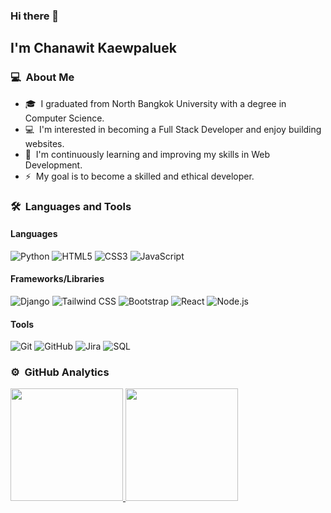 ### Hi there 👋

## I'm Chanawit Kaewpaluek

### 💻 &nbsp;About Me

- 🎓 &nbsp;I graduated from North Bangkok University with a degree in Computer Science.
- 💻 &nbsp;I'm interested in becoming a Full Stack Developer and enjoy building websites.
- 🌱 &nbsp;I'm continuously learning and improving my skills in Web Development.
- ⚡ &nbsp;My goal is to become a skilled and ethical developer.

### 🛠 &nbsp;Languages and Tools

#### Languages
![Python](https://img.shields.io/badge/-Python-000000?style=flat&logo=python)
![HTML5](https://img.shields.io/badge/-HTML5-000000?style=flat&logo=HTML5)
![CSS3](https://img.shields.io/badge/-CSS3-000000?style=flat&logo=css3)
![JavaScript](https://img.shields.io/badge/-JavaScript-000000?style=flat&logo=javascript)

#### Frameworks/Libraries
![Django](https://img.shields.io/badge/-Django-000000?style=flat&logo=django)
![Tailwind CSS](https://img.shields.io/badge/-Tailwind%20CSS-000000?style=flat&logo=tailwind-css)
![Bootstrap](https://img.shields.io/badge/-Bootstrap-000000?style=flat&logo=bootstrap)
![React](https://img.shields.io/badge/-React-000000?style=flat&logo=react)
![Node.js](https://img.shields.io/badge/-Node.js-000000?style=flat&logo=node.js&logoColor=339933)

#### Tools
![Git](https://img.shields.io/badge/-Git-000000?style=flat&logo=git&logoColor=F05032)
![GitHub](https://img.shields.io/badge/-GitHub-000000?style=flat&logo=github&logoColor=FFFFFF)
![Jira](https://img.shields.io/badge/-Jira-000000?style=flat&logo=jira-software&logoColor=white&logoColor=0052CC)
![SQL](https://img.shields.io/badge/-SQL-000000?style=flat&logo=MySQL)

### ⚙️ &nbsp;GitHub Analytics

<p>
<a href="https://github.com/chanawit-kaewpalu">
  <img height="180em" src="https://github-readme-stats-eight-theta.vercel.app/api?username=chanawit-k&show_icons=true&theme=algolia&include_all_commits=true&count_private=true"/>
  <img height="180em" src="https://github-readme-stats-eight-theta.vercel.app/api/top-langs/?username=chanawit-k&layout=compact&langs_count=8&theme=algolia"/>
</a>
</p>

